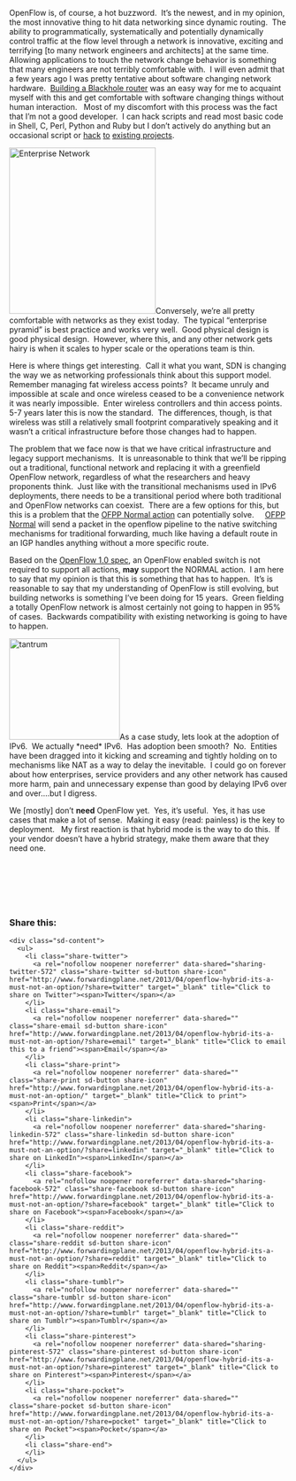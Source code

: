 OpenFlow is, of course, a hot buzzword.  It&#8217;s the newest, and in my opinion, the most innovative thing to hit data networking since dynamic routing.  The ability to programmatically, systematically and potentially dynamically control traffic at the flow level through a network is innovative, exciting and terrifying [to many network engineers and architects] at the same time.  Allowing applications to touch the network change behavior is something that many engineers are not terribly comfortable with.  I will even admit that a few years ago I was pretty tentative about software changing network hardware.  <a title="Black Hole routing" href="http://www.forwardingplane.net/2011/10/black-hole-routing/" target="_blank">Building a Blackhole router</a> was an easy way for me to acquaint myself with this and get comfortable with software changing things without human interaction.   Most of my discomfort with this process was the fact that I&#8217;m not a good developer.  I can hack scripts and read most basic code in Shell, C, Perl, Python and Ruby but I don&#8217;t actively do anything but an occasional script or <a title="VDXrancid contrib scripts" href="http://www.forwardingplane.net/2012/11/vdxrancid-contrib-scripts/" target="_blank">hack</a> <a title="alurancid and pfrancid" href="http://www.forwardingplane.net/2011/06/alurancid-and-pfrancid/" target="_blank">to</a> <a title="Alcatel Lucent RANCID scripts" href="http://www.forwardingplane.net/2010/12/alcatel-lucent-rancid-scripts/" target="_blank">existing projects</a>.

[<img class="size-medium wp-image-592 alignright" alt="Enterprise Network" src="http://www.forwardingplane.net/wp-content/uploads/2013/04/Enterprise-Network-265x300.jpg" width="265" height="300" srcset="http://www.forwardingplane.net/wp-content/uploads/2013/04/Enterprise-Network-265x300.jpg 265w, http://www.forwardingplane.net/wp-content/uploads/2013/04/Enterprise-Network-550x621.jpg 550w, http://www.forwardingplane.net/wp-content/uploads/2013/04/Enterprise-Network.jpg 606w" sizes="(max-width: 265px) 100vw, 265px" />](http://www.forwardingplane.net/wp-content/uploads/2013/04/Enterprise-Network.jpg)Conversely, we&#8217;re all pretty comfortable with networks as they exist today.  The typical &#8220;enterprise pyramid&#8221; is best practice and works very well.  Good physical design is good physical design.  However, where this, and any other network gets hairy is when it scales to hyper scale or the operations team is thin.

Here is where things get interesting.  Call it what you want, SDN is changing the way we as networking professionals think about this support model.  Remember managing fat wireless access points?  It became unruly and impossible at scale and once wireless ceased to be a convenience network it was nearly impossible.  Enter wireless controllers and thin access points.  5-7 years later this is now the standard.  The differences, though, is that wireless was still a relatively small footprint comparatively speaking and it wasn&#8217;t a critical infrastructure before those changes had to happen.

The problem that we face now is that we have critical infrastructure and legacy support mechanisms.  It is unreasonable to think that we&#8217;ll be ripping out a traditional, functional network and replacing it with a greenfield OpenFlow network, regardless of what the researchers and heavy proponents think.  Just like with the transitional mechanisms used in IPv6 deployments, there needs to be a transitional period where both traditional and OpenFlow networks can coexist.  There are a few options for this, but this is a problem that the <a href="http://networkstatic.net/hybrid-openflow-using-the-normal-action/" target="_blank">OFPP Normal action</a> can potentially solve.     <a href="https://openflow.stanford.edu/static/openflowj/releases/1.0.1/apidocs/org/openflow/protocol/OFPort.html#OFPP_NORMAL" target="_blank">OFPP Normal</a> will send a packet in the openflow pipeline to the native switching mechanisms for traditional forwarding, much like having a default route in an IGP handles anything without a more specific route.

Based on the <a href="http://www.openflow.org/documents/openflow-spec-v1.0.0.pdf" target="_blank">OpenFlow 1.0 spec</a>, an OpenFlow enabled switch is not required to support all actions, **may** support the NORMAL action.  I am here to say that my opinion is that this is something that has to happen.  It&#8217;s is reasonable to say that my understanding of OpenFlow is still evolving, but building networks is something I&#8217;ve been doing for 15 years.  Green fielding a totally OpenFlow network is almost certainly not going to happen in 95% of cases.  Backwards compatibility with existing networking is going to have to happen.

[<img class="alignleft size-full wp-image-594" alt="tantrum" src="http://www.forwardingplane.net/wp-content/uploads/2013/04/tantrum.jpg" width="200" height="183" />](http://www.forwardingplane.net/wp-content/uploads/2013/04/tantrum.jpg)As a case study, lets look at the adoption of IPv6.  We actually \*need\* IPv6.  Has adoption been smooth?  No.  Entities have been dragged into it kicking and screaming and tightly holding on to mechanisms like NAT as a way to delay the inevitable.  I could go on forever about how enterprises, service providers and any other network has caused more harm, pain and unnecessary expense than good by delaying IPv6 over and over&#8230;.but I digress.

We [mostly] don&#8217;t **need** OpenFlow yet.  Yes, it&#8217;s useful.  Yes, it has use cases that make a lot of sense.  Making it easy (read: painless) is the key to deployment.   My first reaction is that hybrid mode is the way to do this.  If your vendor doesn&#8217;t have a hybrid strategy, make them aware that they need one.

&nbsp;

&nbsp;

&nbsp;

<div class="sharedaddy sd-sharing-enabled">
  <div class="robots-nocontent sd-block sd-social sd-social-icon-text sd-sharing">
    <h3 class="sd-title">
      Share this:
    </h3>
    
    <div class="sd-content">
      <ul>
        <li class="share-twitter">
          <a rel="nofollow noopener noreferrer" data-shared="sharing-twitter-572" class="share-twitter sd-button share-icon" href="http://www.forwardingplane.net/2013/04/openflow-hybrid-its-a-must-not-an-option/?share=twitter" target="_blank" title="Click to share on Twitter"><span>Twitter</span></a>
        </li>
        <li class="share-email">
          <a rel="nofollow noopener noreferrer" data-shared="" class="share-email sd-button share-icon" href="http://www.forwardingplane.net/2013/04/openflow-hybrid-its-a-must-not-an-option/?share=email" target="_blank" title="Click to email this to a friend"><span>Email</span></a>
        </li>
        <li class="share-print">
          <a rel="nofollow noopener noreferrer" data-shared="" class="share-print sd-button share-icon" href="http://www.forwardingplane.net/2013/04/openflow-hybrid-its-a-must-not-an-option/" target="_blank" title="Click to print"><span>Print</span></a>
        </li>
        <li class="share-linkedin">
          <a rel="nofollow noopener noreferrer" data-shared="sharing-linkedin-572" class="share-linkedin sd-button share-icon" href="http://www.forwardingplane.net/2013/04/openflow-hybrid-its-a-must-not-an-option/?share=linkedin" target="_blank" title="Click to share on LinkedIn"><span>LinkedIn</span></a>
        </li>
        <li class="share-facebook">
          <a rel="nofollow noopener noreferrer" data-shared="sharing-facebook-572" class="share-facebook sd-button share-icon" href="http://www.forwardingplane.net/2013/04/openflow-hybrid-its-a-must-not-an-option/?share=facebook" target="_blank" title="Click to share on Facebook"><span>Facebook</span></a>
        </li>
        <li class="share-reddit">
          <a rel="nofollow noopener noreferrer" data-shared="" class="share-reddit sd-button share-icon" href="http://www.forwardingplane.net/2013/04/openflow-hybrid-its-a-must-not-an-option/?share=reddit" target="_blank" title="Click to share on Reddit"><span>Reddit</span></a>
        </li>
        <li class="share-tumblr">
          <a rel="nofollow noopener noreferrer" data-shared="" class="share-tumblr sd-button share-icon" href="http://www.forwardingplane.net/2013/04/openflow-hybrid-its-a-must-not-an-option/?share=tumblr" target="_blank" title="Click to share on Tumblr"><span>Tumblr</span></a>
        </li>
        <li class="share-pinterest">
          <a rel="nofollow noopener noreferrer" data-shared="sharing-pinterest-572" class="share-pinterest sd-button share-icon" href="http://www.forwardingplane.net/2013/04/openflow-hybrid-its-a-must-not-an-option/?share=pinterest" target="_blank" title="Click to share on Pinterest"><span>Pinterest</span></a>
        </li>
        <li class="share-pocket">
          <a rel="nofollow noopener noreferrer" data-shared="" class="share-pocket sd-button share-icon" href="http://www.forwardingplane.net/2013/04/openflow-hybrid-its-a-must-not-an-option/?share=pocket" target="_blank" title="Click to share on Pocket"><span>Pocket</span></a>
        </li>
        <li class="share-end">
        </li>
      </ul>
    </div>
  </div>
</div>
